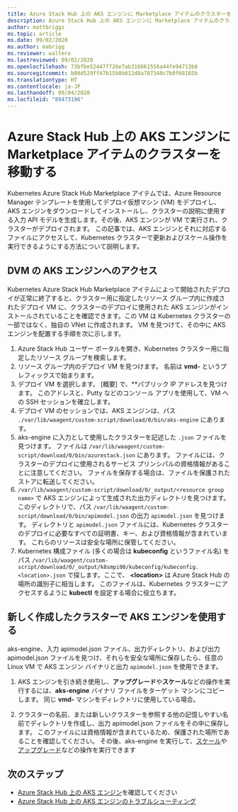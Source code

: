 ```yaml
---
title: Azure Stack Hub 上の AKS エンジンに Marketplace アイテムのクラスターを移動する
description: Azure Stack Hub 上の AKS エンジンに Marketplace アイテムのクラスターを移動する方法について説明します。
author: mattbriggs
ms.topic: article
ms.date: 09/02/2020
ms.author: mabrigg
ms.reviewer: waltero
ms.lastreviewed: 09/02/2020
ms.openlocfilehash: 73bfbe52447f726e7ab316661556a44fe94713b8
ms.sourcegitcommit: b80d529ff47b15b8b612d8a787340c7b0f68165b
ms.translationtype: HT
ms.contentlocale: ja-JP
ms.lasthandoff: 09/04/2020
ms.locfileid: "89473196"
---
```

# <a name="move-your-marketplace-item-cluster-to-the-aks-engine-on-azure-stack-hub"></a>Azure Stack Hub 上の AKS エンジンに Marketplace アイテムのクラスターを移動する

Kubernetes Azure Stack Hub Marketplace アイテムでは、Azure Resource Manager テンプレートを使用してデプロイ仮想マシン (VM) をデプロイし、AKS エンジンをダウンロードしてインストールし、クラスターの説明に使用する入力 API モデルを生成します。その後、AKS エンジンが VM で実行され、クラスターがデプロイされます。 この記事では、AKS エンジンとそれに対応するファイルにアクセスして、Kubernetes クラスターで更新およびスケール操作を実行できるようにする方法について説明します。

## <a name="access-aks-engine-in-the-dvm"></a>DVM の AKS エンジンへのアクセス

Kubernetes Azure Stack Hub Marketplace アイテムによって開始されたデプロイが正常に終了すると、クラスター用に指定したリソース グループ内に作成されたデプロイ VM に、クラスターのデプロイに使用された AKS エンジンがインストールされていることを確認できます。この VM は Kubernetes クラスターの一部ではなく、独自の VNet に作成されます。 VM を見つけて、その中に AKS エンジンを配置する手順を次に示します。

1.  Azure Stack Hub ユーザー ポータルを開き、Kubernetes クラスター用に指定したリソース グループを検索します。
2.  リソース グループ内のデプロイ VM を見つけます。 名前は **vmd-** というプレフィックスで始まります。
3.  デプロイ VM を選択します。 [概要] で、**パブリック IP アドレスを見つけます。 このアドレスと、Putty などのコンソール アプリを使用して、VM への SSH セッションを確立します。
4.  デプロイ VM のセッションでは、AKS エンジンは、パス `./var/lib/waagent/custom-script/download/0/bin/aks-engine` にあります。
5.  aks-engine に入力として使用したクラスターを記述した `.json` ファイルを見つけます。 ファイルは `/var/lib/waagent/custom-script/download/0/bin/azurestack.json` にあります。 ファイルには、クラスターのデプロイに使用されるサービス プリンシパルの資格情報があることに注意してください。 ファイルを保存する場合は、ファイルを保護されたストアに転送してください。
6.  `/var/lib/waagent/custom-script/download/0/_output/<resource group name>` で AKS エンジンによって生成された出力ディレクトリを見つけます。 このディレクトリで、パス `/var/lib/waagent/custom-script/download/0/bin/apimodel.json` の出力 `apimodel.json` を見つけます。 ディレクトリと `apimodel.json` ファイルには、Kubernetes クラスターのデプロイに必要なすべての証明書、キー、および資格情報が含まれています。 これらのリソースは安全な場所に保管してください。
7.  Kubernetes 構成ファイル (多くの場合は **kubeconfig** というファイル名) をパス `/var/lib/waagent/custom-script/download/0/_output/k8smpi00/kubeconfig/kubeconfig.<location>.json` で探します。ここで、 **\<location>** は Azure Stack Hub の場所の識別子に相当します。 このファイルは、Kubernetes クラスターにアクセスするように **kubectl** を設定する場合に役立ちます。


## <a name="use-the-aks-engine-with-your-newly-created-cluster"></a>新しく作成したクラスターで AKS エンジンを使用する

aks-engine、入力 apimodel.json ファイル、出力ディレクトリ、および出力 apimodel.json ファイルを見つけ、それらを安全な場所に保存したら、任意の Linux VM で AKS エンジン バイナリと出力 `apimodel.json` を使用できます。

1.  AKS エンジンを引き続き使用し、**アップグレード**や**スケール**などの操作を実行するには、**aks-engine** バイナリ ファイルをターゲット マシンにコピーします。 同じ **vmd-** マシンをディレクトリに使用している場合。

2.  クラスターの名前、または新しいクラスターを参照する他の記憶しやすい名前でディレクトリを作成し、出力 apimodel.json ファイルをその中に保存します。 このファイルには資格情報が含まれているため、保護された場所であることを確認してください。 その後、aks-engine を実行して、[スケール](azure-stack-kubernetes-aks-engine-scale.md)や[アップグレード](azure-stack-kubernetes-aks-engine-upgrade.md)などの操作を実行できます

## <a name="next-steps"></a>次のステップ

- [Azure Stack Hub 上の AKS エンジン](azure-stack-kubernetes-aks-engine-overview.md)を確認してください  
- [Azure Stack Hub 上の AKS エンジンのトラブルシューティング](azure-stack-kubernetes-aks-engine-troubleshoot.md)  
